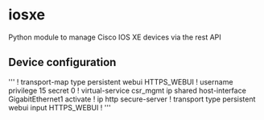 # iosxe
Python module to manage Cisco IOS XE devices via the rest API



## Device configuration
'''
!
transport-map type persistent webui HTTPS_WEBUI
!
username <username> privilege 15 secret 0 <password>
!
virtual-service csr_mgmt
 ip shared host-interface GigabitEthernet1
 activate
!
ip http secure-server
!
transport type persistent webui input HTTPS_WEBUI
!
'''
